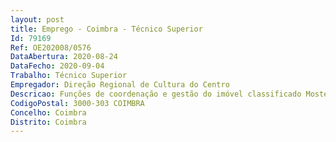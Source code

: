 ```yaml
--- 
layout: post
title: Emprego - Coimbra - Técnico Superior
Id: 79169
Ref: OE202008/0576
DataAbertura: 2020-08-24
DataFecho: 2020-09-04
Trabalho: Técnico Superior
Empregador: Direção Regional de Cultura do Centro
Descricao: Funções de coordenação e gestão do imóvel classificado Mosteiro de Santa Clara a Velha, designadamente  a)	Coordenar e gerir a equipa afecta ao imóvel classificado Mosteiro de Santa Clara a Velha, constituída pelos trabalhadores que, por decisão da Directora Regional de Cultura do Centro, sejam afectos à equipa, ou outros colaboradores externos b)	Propor e implementar um plano de atividades e orçamento anual c)	Implementar e coordenar um plano pedagógico e educativo de intermediação cultural para o Mosteiro de Santa Clara a Velha d)	Assegurar todas as condições logísticas necessárias ao cumprimento do plano anual de actividades e ao bom funcionamento do sítio, incluindo visitas, horários e tipos de utilização e)	Instruir e dar parecer em todos os procedimentos tendentes a dotar o sítio de uma gestão eficaz e sustentável f)	Praticar todos os actos de gestão corrente necessários ao bom funcionamento do imóvel, incluindo a gestão dos recursos humanos que lhe forem afectos, designadamente para efeitos do SIADAP 3. g)	Gerir os horários dos trabalhadores e demais colaboradores e realizar as escalas de trabalho  h)	Fiscalizar as concessões ou outras formas de contratualização da gestão de valências do sítio, elaborando relatórios semestrais sobre os resultados das acções de fiscalização i)	Promover projetos na área da museologia e da conservação e restauro em cooperação com os Museus da DRCC e outras entidades j)	Orientar e apoiar, no âmbito de parcerias, ações de investigação e estágios profissionais nas diferentes áreas da museologia e da conservação e restauro de bens culturais móveis k)	Assegurar a atualização das estatísticas de visitantes e outros dados de gestão quer seja de recursos humanos, quer no que respeita à arrecadação e controlo das receitas geradas, a enviar mensalmente à DRCC.
CodigoPostal: 3000-303 COIMBRA
Concelho: Coimbra
Distrito: Coimbra
--- 
```

